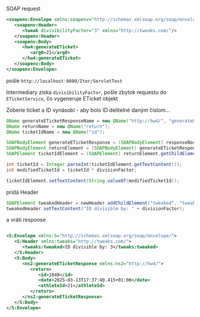 
SOAP request

``` xml
<soapenv:Envelope xmlns:soapenv="http://schemas.xmlsoap.org/soap/envelope/" xmlns:hw4="http://hw4/">
   <soapenv:Header>
      <tweak divisibilityFactor="3" xmlns="http://tweaks.com/"/>
   </soapenv:Header>
   <soapenv:Body>
      <hw4:generateETicket>
         <arg0>21</arg0>
      </hw4:generateETicket>
   </soapenv:Body>
</soapenv:Envelope>
```

pošle `http://localhost:8080/Iter/ServletTest`

Intermediary získa `divisibilityFactor`, pošle zbytok requestu do `ETicketService`, čo vygeneruje ETicket objekt

Zoberie ticket a ID vynásobí - aby bolo ID delitelné daným číslom...

``` java
QName generateETicketResponseName = new QName("http://hw4/", "generateETicketResponse", "ns2");
QName returnName = new QName("return");
QName ticketIdName = new QName("id");

SOAPBodyElement generateETicketResponse = (SOAPBodyElement) responseBody.getChildElements(generateETicketResponseName).next();
SOAPBodyElement returnElement = (SOAPBodyElement) generateETicketResponse.getChildElements(returnName).next();
SOAPElement ticketIdElement = (SOAPElement) returnElement.getChildElements(ticketIdName).next();

int ticketId = Integer.parseInt(ticketIdElement.getTextContent());
int modifiedTicketId = ticketId * divisionFactor;

ticketIdElement.setTextContent(String.valueOf(modifiedTicketId));

```

pridá Header

``` java
SOAPElement tweakedHeader = newHeader.addChildElement("tweaked", "tweaks", tweakNamespace);
tweakedHeader.setTextContent("ID divisible by: " + divisionFactor);

```

a vráti response 

``` xml

<S:Envelope xmlns:S="http://schemas.xmlsoap.org/soap/envelope/">
   <S:Header xmlns:tweaks="http://tweaks.com/">
      <tweaks:tweaked>ID divisible by: 3</tweaks:tweaked>
   </S:Header>
   <S:Body>
      <ns2:generateETicketResponse xmlns:ns2="http://hw4/">
         <return>
            <id>1848</id>
            <date>2025-03-13T17:37:40.415+01:00</date>
            <athleteId>21</athleteId>
         </return>
      </ns2:generateETicketResponse>
   </S:Body>
</S:Envelope>

```